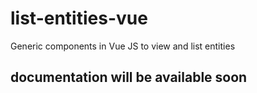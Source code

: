 # list-entities-vue

Generic components in Vue JS to view and list entities

## documentation will be available soon